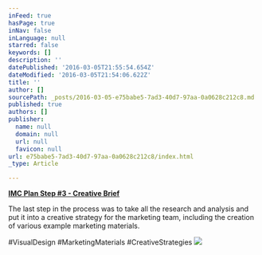 ```yaml
---
inFeed: true
hasPage: true
inNav: false
inLanguage: null
starred: false
keywords: []
description: ''
datePublished: '2016-03-05T21:55:54.654Z'
dateModified: '2016-03-05T21:54:06.622Z'
title: ''
author: []
sourcePath: _posts/2016-03-05-e75babe5-7ad3-40d7-97aa-0a0628c212c8.md
published: true
authors: []
publisher:
  name: null
  domain: null
  url: null
  favicon: null
url: e75babe5-7ad3-40d7-97aa-0a0628c212c8/index.html
_type: Article

---
```

**[IMC Plan Step \#3 - Creative Brief][0]**

The last step in the process was to take all the research and analysis and put it into a creative strategy for the marketing team, including the creation of various example marketing materials.

\#VisualDesign \#MarketingMaterials \#CreativeStrategies
![](https://the-grid-user-content.s3-us-west-2.amazonaws.com/4b5153c9-3595-4df8-9b3f-f88299571868.png)

[0]: https://drive.google.com/file/d/0B_3Bn2B5HlnMeV9vZndVU1FHTzQ/view?usp=sharing